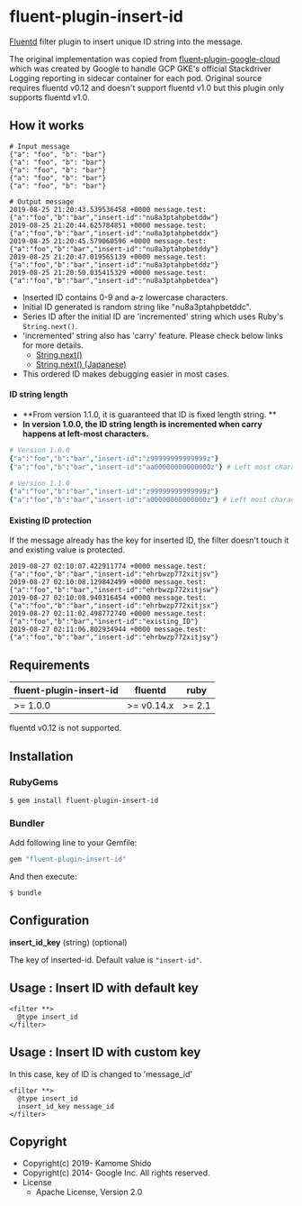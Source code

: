 # fluent-plugin-insert-id

[Fluentd](https://fluentd.org/) filter plugin to insert unique ID string into the message.

The original implementation was copied from [fluent-plugin-google-cloud](https://github.com/GoogleCloudPlatform/fluent-plugin-google-cloud)
which was created by Google to handle GCP GKE's official Stackdriver Logging reporting in sidecar container for each pod.
Original source requires fluentd v0.12 and doesn't support fluentd v1.0 but this plugin only supports fluentd v1.0.

## How it works
```
# Input message
{"a": "foo", "b": "bar"}
{"a": "foo", "b": "bar"}
{"a": "foo", "b": "bar"}
{"a": "foo", "b": "bar"}
{"a": "foo", "b": "bar"}

# Output message
2019-08-25 21:20:43.539536458 +0000 message.test: {"a":"foo","b":"bar","insert-id":"nu8a3ptahpbetddw"}
2019-08-25 21:20:44.625784851 +0000 message.test: {"a":"foo","b":"bar","insert-id":"nu8a3ptahpbetddx"}
2019-08-25 21:20:45.579060596 +0000 message.test: {"a":"foo","b":"bar","insert-id":"nu8a3ptahpbetddy"}
2019-08-25 21:20:47.019565139 +0000 message.test: {"a":"foo","b":"bar","insert-id":"nu8a3ptahpbetddz"}
2019-08-25 21:20:50.035415329 +0000 message.test: {"a":"foo","b":"bar","insert-id":"nu8a3ptahpbetdea"}
```

* Inserted ID contains 0-9 and a-z lowercase characters.
* Initial ID generated is random string like "nu8a3ptahpbetddc".
* Series ID after the initial ID are 'incremented' string which uses Ruby's `String.next()`.
* 'incremented' string also has 'carry' feature. Please check below links for more details.
  * [String.next()](https://ruby-doc.org/core-2.4.0/String.html#method-i-next)
  * [String.next() (Japanese)](https://docs.ruby-lang.org/ja/2.4.0/class/String.html#I_NEXT)
* This ordered ID makes debugging easier in most cases.

#### ID string length
* **From version 1.1.0, it is guaranteed that ID is fixed length string. **
* **In version 1.0.0, the ID string length is incremented when carry happens at left-most characters.**

```ruby
# Version 1.0.0
{"a":"foo","b":"bar","insert-id":"z99999999999999z"}
{"a":"foo","b":"bar","insert-id":"aa00000000000000z"} # Left most character carry adds new digit.

# Version 1.1.0
{"a":"foo","b":"bar","insert-id":"z99999999999999z"}
{"a":"foo","b":"bar","insert-id":"a00000000000000z"} # Left most character carry is ignored.
```

#### Existing ID protection
If the message already has the key for inserted ID, the filter doesn't touch it and
existing value is protected.

```
2019-08-27 02:10:07.422911774 +0000 message.test: {"a":"foo","b":"bar","insert-id":"ehrbwzp772xitjsv"}
2019-08-27 02:10:08.129842499 +0000 message.test: {"a":"foo","b":"bar","insert-id":"ehrbwzp772xitjsw"}
2019-08-27 02:10:08.940316454 +0000 message.test: {"a":"foo","b":"bar","insert-id":"ehrbwzp772xitjsx"}
2019-08-27 02:11:02.498772740 +0000 message.test: {"a":"foo","b":"bar","insert-id":"existing_ID"}
2019-08-27 02:11:06.802934944 +0000 message.test: {"a":"foo","b":"bar","insert-id":"ehrbwzp772xitjsy"}
```

## Requirements

| fluent-plugin-insert-id  | fluentd | ruby |
|--------------------------|---------|------|
| >= 1.0.0 | >= v0.14.x | >= 2.1 |

fluentd v0.12 is not supported.

## Installation

### RubyGems

```
$ gem install fluent-plugin-insert-id
```

### Bundler

Add following line to your Gemfile:

```ruby
gem "fluent-plugin-insert-id"
```

And then execute:

```
$ bundle
```

## Configuration

**insert_id_key** (string) (optional)

The key of inserted-id.
Default value is `"insert-id"`.

## Usage : Insert ID with default key
```aconf
<filter **>
  @type insert_id
</filter>
```

## Usage : Insert ID with custom key
In this case, key of ID is changed to 'message_id'
```aconf
<filter **>
  @type insert_id
  insert_id_key message_id
</filter>
```

## Copyright

* Copyright(c) 2019- Kamome Shido
* Copyright(c) 2014- Google Inc. All rights reserved.
* License
  * Apache License, Version 2.0
